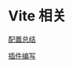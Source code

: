 # Vite 相关

[配置总结](./%E9%85%8D%E7%BD%AE%E6%80%BB%E7%BB%93.md)

[插件编写](./%E6%8F%92%E4%BB%B6%E7%BC%96%E5%86%99.md)
